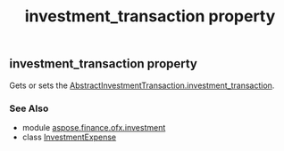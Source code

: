 ﻿---
title: investment_transaction property
second_title: Aspose.Finance for Python via .NET API References
description: 
type: docs
weight: 50
url: /python-net/aspose.finance.ofx.investment/investmentexpense/investment_transaction/
is_root: false
---

## investment_transaction property


Gets or sets the [AbstractInvestmentTransaction.investment_transaction](/finance/python-net/aspose.finance.ofx.investment/abstractinvestmenttransaction#investment_transaction).

### See Also
* module [aspose.finance.ofx.investment](../../)
* class [InvestmentExpense](/finance/python-net/aspose.finance.ofx.investment/investmentexpense)
